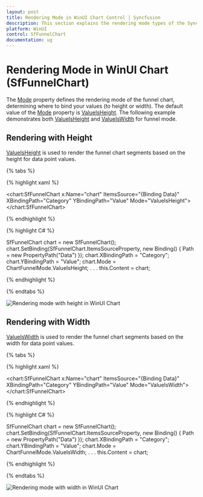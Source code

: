 ```yaml
---
layout: post
title: Rendering Mode in WinUI Chart Control | Syncfusion
description: This section explains the rendering mode types of the Syncfusion® WinUI Chart (SfFunnelChart) control.
platform: WinUI
control: SfFunnelChart
documentation: ug
---
```


# Rendering Mode in WinUI Chart (SfFunnelChart)

The [Mode](https://help.syncfusion.com/cr/winui/Syncfusion.UI.Xaml.Charts.SfFunnelChart.html#Syncfusion_UI_Xaml_Charts_SfFunnelChart_Mode) property defines the rendering mode of the funnel chart, determining where to bind your values (to height or width). The default value of the [Mode](https://help.syncfusion.com/cr/winui/Syncfusion.UI.Xaml.Charts.SfFunnelChart.html#Syncfusion_UI_Xaml_Charts_SfFunnelChart_Mode) property is [ValueIsHeight](https://help.syncfusion.com/cr/winui/Syncfusion.UI.Xaml.Charts.ChartFunnelMode.html#Syncfusion_UI_Xaml_Charts_ChartFunnelMode_ValueIsHeight). The following example demonstrates both [ValueIsHeight](https://help.syncfusion.com/cr/winui/Syncfusion.UI.Xaml.Charts.ChartFunnelMode.html#Syncfusion_UI_Xaml_Charts_ChartFunnelMode_ValueIsHeight) and [ValueIsWidth](https://help.syncfusion.com/cr/winui/Syncfusion.UI.Xaml.Charts.ChartFunnelMode.html#Syncfusion_UI_Xaml_Charts_ChartFunnelMode_ValueIsWidth) for funnel mode.

## Rendering with Height

[ValueIsHeight](https://help.syncfusion.com/cr/winui/Syncfusion.UI.Xaml.Charts.ChartFunnelMode.html#Syncfusion_UI_Xaml_Charts_ChartFunnelMode_ValueIsHeight) is used to render the funnel chart segments based on the height for data point values.

{% tabs %} 

{% highlight xaml %}

<chart:SfFunnelChart x:Name="chart"
                     ItemsSource="{Binding Data}" 
                     XBindingPath="Category" 
                     YBindingPath="Value" 
                     Mode="ValueIsHeight">
</chart:SfFunnelChart>
 
{% endhighlight %}

{% highlight C# %}

SfFunnelChart chart = new SfFunnelChart();
chart.SetBinding(SfFunnelChart.ItemsSourceProperty, new Binding() { Path = new PropertyPath("Data") });
chart.XBindingPath = "Category";
chart.YBindingPath = "Value";
chart.Mode = ChartFunnelMode.ValueIsHeight;
. . . 
this.Content = chart;

{% endhighlight %}

{% endtabs %}

![Rendering mode with height in WinUI Chart](Rendering-mode_Images/winui-chart_value-is-height.png)

## Rendering with Width

[ValueIsWidth](https://help.syncfusion.com/cr/winui/Syncfusion.UI.Xaml.Charts.ChartFunnelMode.html#Syncfusion_UI_Xaml_Charts_ChartFunnelMode_ValueIsWidth) is used to render the funnel chart segments based on the width for data point values.

{% tabs %} 

{% highlight xaml %}

<chart:SfFunnelChart x:Name="chart"
                     ItemsSource="{Binding Data}" 
                     XBindingPath="Category" 
                     YBindingPath="Value" 
                     Mode="ValueIsWidth">
</chart:SfFunnelChart>
 
{% endhighlight %}

{% highlight C# %}

SfFunnelChart chart = new SfFunnelChart();
chart.SetBinding(SfFunnelChart.ItemsSourceProperty, new Binding() { Path = new PropertyPath("Data") });
chart.XBindingPath = "Category";
chart.YBindingPath = "Value";
chart.Mode = ChartFunnelMode.ValueIsWidth;
. . . 
this.Content = chart;

{% endhighlight %}

{% endtabs %}

![Rendering mode with width in WinUI Chart](Rendering-mode_Images/winui-chart_value-is-width.png)
